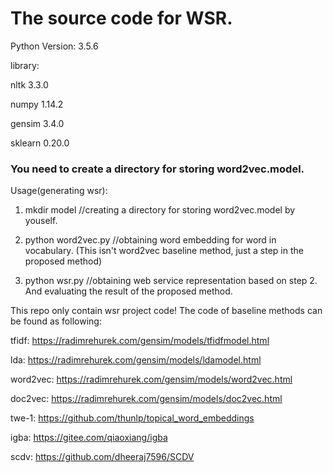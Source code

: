 # The source code for WSR.

Python Version: 3.5.6

library: 

nltk 3.3.0

numpy 1.14.2

gensim 3.4.0

sklearn 0.20.0

### You need to create a directory for storing word2vec.model.

Usage(generating wsr):
1. mkdir model      //creating a directory for storing word2vec.model by youself.

2. python word2vec.py       //obtaining word embedding for word in vocabulary.   (This isn't word2vec baseline method, just a step in the proposed method)

3. python wsr.py       //obtaining web service representation based on step 2. And evaluating the result of the proposed method.

This repo only contain wsr project code! The code of baseline methods can be found as following:

tfidf: https://radimrehurek.com/gensim/models/tfidfmodel.html

lda: https://radimrehurek.com/gensim/models/ldamodel.html

word2vec: https://radimrehurek.com/gensim/models/word2vec.html

doc2vec: https://radimrehurek.com/gensim/models/doc2vec.html

twe-1: https://github.com/thunlp/topical_word_embeddings

igba: https://gitee.com/qiaoxiang/igba

scdv: https://github.com/dheeraj7596/SCDV

